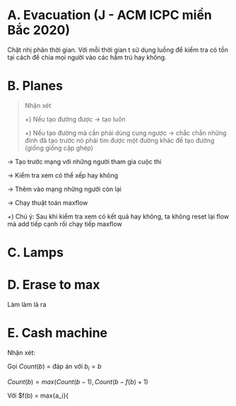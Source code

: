 
# A. Evacuation (J - ACM ICPC miền Bắc 2020)
Chặt nhị phân thời gian. Với mỗi thời gian t sử dụng luồng để kiểm tra có tồn tại cách để chia mọi người vào các hầm trú hay không.

# B. Planes
> Nhận xét
>
>+) Nếu tạo đường được -> tạo luôn
>
>+) Nếu tạo đường mà cần phải dùng cung ngược -> chắc chắn những đỉnh đã tạo trước nó phải tìm được một đường khác để tạo đường (giống giống cặp ghép)

-> Tạo trước mạng với những người tham gia cuộc thi

-> Kiểm tra xem có thể xếp hay không

-> Thêm vào mạng những người còn lại

-> Chạy thuật toán maxflow

+) Chú ý: Sau khi kiểm tra xem có kết quả hay không, ta không reset lại flow mà add tiếp cạnh rồi chạy tiếp maxflow

# C. Lamps

# D. Erase to max
Làm làm là ra

# E. Cash machine
Nhận xét:

Gọi $Count(b)$ = đáp án với $b_i = b$

$Count(b) = max(Count(b - 1), Count(b - f(b) + 1)$

Với $f(b) = max{a_i}{
<!--stackedit_data:
eyJoaXN0b3J5IjpbMTQ1MzMwNTkxMCwyOTgzNjA1OTcsLTM5Mz
k1ODEyOCwtOTY0ODAyMTM1LDkzNTQ2Nzk5OSwxMjYyMTY4MDg2
LC01OTE3NDU4MDgsMTA4NTI0OTM2NiwtOTQ1OTc1MTE5LDE1OT
Y4NzY5NDcsOTA5MjkxNDE3LDI5NjY5ODkyNV19
-->
